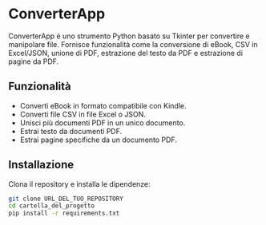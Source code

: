 # ConverterApp

ConverterApp è uno strumento Python basato su Tkinter per convertire e manipolare file. Fornisce funzionalità come la conversione di eBook, CSV in Excel/JSON, unione di PDF, estrazione del testo da PDF e estrazione di pagine da PDF.

## Funzionalità

- Converti eBook in formato compatibile con Kindle.
- Converti file CSV in file Excel o JSON.
- Unisci più documenti PDF in un unico documento.
- Estrai testo da documenti PDF.
- Estrai pagine specifiche da un documento PDF.

## Installazione

Clona il repository e installa le dipendenze:

```bash
git clone URL_DEL_TUO_REPOSITORY
cd cartella_del_progetto
pip install -r requirements.txt

